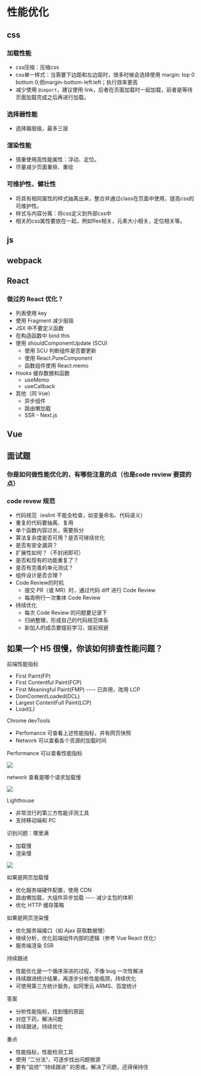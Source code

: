 # 性能优化

## css

### 加载性能

- css压缩：压缩css 
- css单一样式：当需要下边距和左边距时，很多时候会选择使用 margin: top 0 bottom 0;但margin-bottom-left:left；执行效率更高
- 减少使用 `@import`，建议使用 link，后者在页面加载时一起加载，前者是等待页面加载完成之后再进行加载。

### 选择器性能

- 选择器层级，最多三层

### 渲染性能

- 慎重使用高性能属性：浮动、定位。
- 尽量减少页面重排、重绘

### 可维护性、健壮性

- 将具有相同属性的样式抽离出来，整合并通过class在页面中使用，提高css的可维护性。
- 样式与内容分离：将css定义到外部css中
- 相关的css属性要放在一起，例如flex相关，元素大小相关，定位相关等。

## js

## webpack

## React

### 做过的 React 优化？

- 列表使用 key
- 使用 Fragment 减少层级
- JSX 中不要定义函数
- 在构造函数中 bind this
- 使用 shouldComponentUpdate (SCU)
  - 使用 SCU 判断组件是否要更新
  - 使用 React.PureComponent
  - 函数组件使用 React.memo
- Hooks 缓存数据和函数
  - useMemo
  - useCallback
- 其他（同 Vue）
  - 异步组件
  - 路由懒加载
  - SSR - Next.js

## Vue

## 面试题

### 你是如何做性能优化的，有哪些注意的点（也是code review 要提的点）

### code revew 规范

- 代码规范（eslint 不能全检查，如变量命名、代码语义）
- 重复的代码要抽离、复用
- 单个函数内容过长，需要拆分
- 算法复杂度是否可用？是否可继续优化
- 是否有安全漏洞？
- 扩展性如何？（不封闭即可）
- 是否和现有的功能重复了？
- 是否有完善的单元测试？
- 组件设计是否合理？
- Code Review的时机
  - 提交 PR（或 MR）时，通过代码 diff 进行 Code Review
  - 每周例行一次集体 Code Review
- 持续优化
  - 每次 Code Review 的问题要记录下
  - 归纳整理，形成自己的代码规范体系
  - 新加入的成员要提前学习，提前规避

## 如果一个 H5 很慢，你该如何排查性能问题？

前端性能指标

- First Paint(FP)
- First Contentful Paint(FCP)
- First Meaningful Paint(FMP) ---- 已弃用，改用 LCP
- DomContentLoaded(DCL)
- Largest ContentFull Paint(LCP)
- Load(L)

Chrome devTools

- Perfomance 可查看上述性能指标，并有网页快照
- Network 可以查看各个资源的加载时间

Performance 可以查看性能指标

![](http://cdn.wangtongmeng.com/20240729100617.png)

network 查看是哪个请求加载慢

![](http://cdn.wangtongmeng.com/20240729100850.png)

Lighthouse

- 非常流行的第三方性能评测工具
- 支持移动端和 PC

识别问题：哪里满

- 加载慢
- 渲染慢

![](http://cdn.wangtongmeng.com/20240729102449.png)

如果是网页加载慢

- 优化服务端硬件配置，使用 CDN
- 路由懒加载，大组件异步加载 ---- 减少主包的体积
- 优化 HTTP 缓存策略

如果是网页渲染慢

- 优化服务端接口（如 Ajax 获取数据慢）
- 继续分析，优化前端组件内部的逻辑（参考 Vue React 优化）
- 服务端渲染 SSR

持续跟进

- 性能优化是一个循序渐进的过程，不像 bug 一次性解决
- 持续跟进统计结果，再逐步分析性能瓶颈，持续优化
- 可使用第三方统计服务，如阿里云 ARMS、百度统计

答案

- 分析性能指标，找到慢的原因
- 对症下药，解决问题
- 持续跟进，持续优化

重点

- 性能指标，性能检测工具
- 使用 “二分法”，可逐步找出问题根源
- 要有“监控” “持续跟进” 的思维。解决了问题，还得保持住
